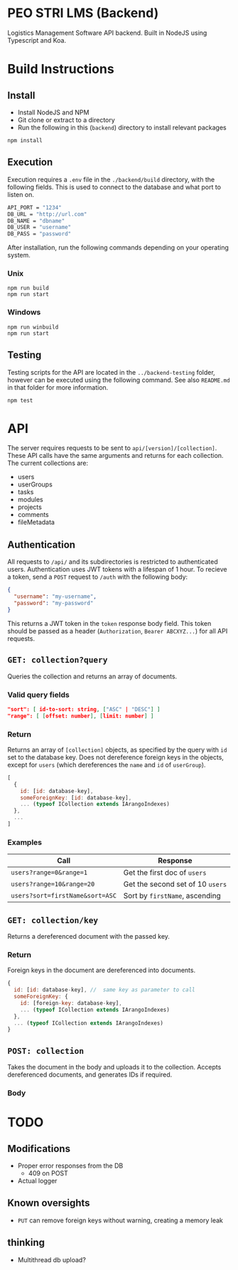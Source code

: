 # PEO STRI LMS (Backend)

Logistics Management Software API backend. Built in NodeJS using Typescript and Koa.

# Build Instructions

## Install

- Install NodeJS and NPM
- Git clone or extract to a directory
- Run the following in this (`backend`) directory to install relevant packages

```
npm install
```

## Execution

Execution requires a ```.env``` file in the ```./backend/build``` directory, with the following fields. This is used to connect to the database and what port to listen on.

```bash
API_PORT = "1234"
DB_URL = "http://url.com"
DB_NAME = "dbname"
DB_USER = "username"
DB_PASS = "password"
```

After installation, run the following commands depending on your operating system.

### Unix

```
npm run build
npm run start
```

### Windows

```
npm run winbuild
npm run start
```

## Testing

Testing scripts for the API are located in the `../backend-testing` folder, however can be executed using the following command. See also `README.md` in that folder for more information.

```
npm test
```

# API

The server requires requests to be sent to `api/[version]/[collection]`. These API calls have the same arguments and returns for each collection. The current collections are:

- users
- userGroups
- tasks
- modules
- projects
- comments
- fileMetadata

## Authentication

All requests to `/api/` and its subdirectories is restricted to authenticated users. Authentication uses JWT tokens with a lifespan of 1 hour. To recieve a token, send a `POST` request to `/auth` with the following body:

```json
{
  "username": "my-username",
  "password": "my-password"
}
```

This returns a JWT token in the `token` response body field. This token should be passed as a header (`Authorization`, `Bearer ABCXYZ...`) for all API requests.

## `GET: collection?query`

Queries the collection and returns an array of documents.

### Valid query fields

```json
"sort": [ id-to-sort: string, ["ASC" | "DESC"] ]
"range": [ [offset: number], [limit: number] ]
```

### Return

Returns an array of `[collection]` objects, as specified by the query with `id` set to the database key.
Does not dereference foreign keys in the objects, except for `users` (which dereferences the `name` and `id` of `userGroup`).

```js
[
  {
    id: [id: database-key],
    someForeignKey: [id: database-key],
    ... (typeof ICollection extends IArangoIndexes)
  },
  ...
]
```

### Examples

| Call | Response
|-|-
| `users?range=0&range=1` | Get the first doc of `users`
| `users?range=10&range=20` | Get the second set of 10 `users`
| `users?sort=firstName&sort=ASC` | Sort by `firstName`, ascending

## `GET: collection/key`

Returns a dereferenced document with the passed key.

### Return

Foreign keys in the document are dereferenced into documents.

```js
{
  id: [id: database-key], //  same key as parameter to call
  someForeignKey: {
    id: [foreign-key: database-key],
    ... (typeof ICollection extends IArangoIndexes)
  },
  ... (typeof ICollection extends IArangoIndexes)
}
```

## `POST: collection`

Takes the document in the body and uploads it to the collection. Accepts dereferenced documents, and generates IDs if required.

### Body

# TODO

## Modifications

- Proper error responses from the DB
  - 409 on POST
- Actual logger

## Known oversights

- `PUT` can remove foreign keys without warning, creating a memory leak

## thinking

- Multithread db upload?
